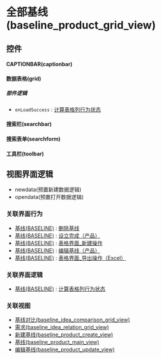 # 全部基线(baseline_product_grid_view)  <!-- {docsify-ignore-all} -->



## 控件
#### CAPTIONBAR(captionbar)
#### 数据表格(grid)

##### 部件逻辑
* `onLoadSuccess` : [计算表格列行为状态](module/Base/baseline/uilogic/calc_column_action_state)
#### 搜索栏(searchbar)
#### 搜索表单(searchform)
#### 工具栏(toolbar)

## 视图界面逻辑
  * newdata(预置新建数据逻辑)
  * opendata(预置打开数据逻辑)


### 关联界面行为
  * [基线(BASELINE)](module/Base/baseline) : [删除基线](module/Base/baseline#界面行为)
  * [基线(BASELINE)](module/Base/baseline) : [设立完成（产品）](module/Base/baseline#界面行为)
  * [基线(BASELINE)](module/Base/baseline) : [表格界面_新建操作](module/Base/baseline#界面行为)
  * [基线(BASELINE)](module/Base/baseline) : [编辑基线（产品）](module/Base/baseline#界面行为)
  * [基线(BASELINE)](module/Base/baseline) : [表格界面_导出操作（Excel）](module/Base/baseline#界面行为)

### 关联界面逻辑
  * [基线(BASELINE)](module/Base/baseline) : [计算表格列行为状态](module/Base/baseline/uilogic/calc_column_action_state)

### 关联视图
  * [基线对比(baseline_idea_comparison_grid_view)](app/view/baseline_idea_comparison_grid_view)
  * [需求(baseline_idea_relation_grid_view)](app/view/baseline_idea_relation_grid_view)
  * [新建基线(baseline_product_create_view)](app/view/baseline_product_create_view)
  * [基线(baseline_product_main_view)](app/view/baseline_product_main_view)
  * [编辑基线(baseline_product_update_view)](app/view/baseline_product_update_view)

<script>
 const { createApp } = Vue
  createApp({
    data() {
      return {

      }
    }
  }).use(ElementPlus).mount('#app')
</script>